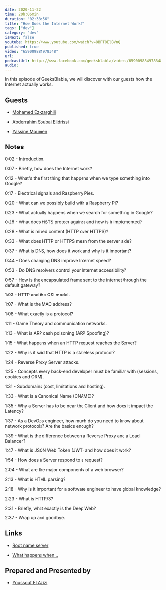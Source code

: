 ```yaml
---
date: 2020-11-22
time: 20h:06min
duration: "02:38:56"
title: "How Does the Internet Work?"
tags: ["dev"]
category: "dev"
isNext: false
youtube: https://www.youtube.com/watch?v=8BPT8ElBVnQ
published: true
video: "659009884978348"
url:
podcastUrl: https://www.facebook.com/geeksblabla/videos/659009884978348
audio:
---
```


In this episode of GeeksBlabla, we will discover with our guests how the Internet actually works.

## Guests

- [Mohamed Ez-zarghili](https://www.facebook.com/mohamed.ezzarghili)

- [Abderrahim Soubai Elidrissi](https://www.facebook.com/zizwar0nline)

- [Yassine Moumen](https://www.linkedin.com/in/yassine-moumen-3a0ab895/)

## Notes

0:02 - Introduction.

0:07 - Briefly, how does the Internet work?

0:12 - What's the first thing that happens when we type something into Google?

0:17 - Electrical signals and Raspberry Pies.

0:20 - What can we possibly build with a Raspberry Pi?

0:23 - What actually happens when we search for something in Google?

0:25 - What does HSTS protect against and how is it implemented?

0:28 - What is mixed content (HTTP over HTTPS)?

0:33 - What does HTTP or HTTPS mean from the server side?

0:37 - What is DNS, how does it work and why is it important?

0:44 - Does changing DNS improve Internet speed?

0:53 - Do DNS resolvers control your Internet accessibility?

0:57 - How is the encapsulated frame sent to the internet through the default gateway?

1:03 - HTTP and the OSI model.

1:07 - What is the MAC address?

1:08 - What exactly is a protocol?

1:11 - Game Theory and communication networks.

1:13 - What is ARP cash poisoning (ARP Spoofing)?

1:15 - What happens when an HTTP request reaches the Server?

1:22 - Why is it said that HTTP is a stateless protocol?

1:24 - Reverse Proxy Server attacks.

1:25 - Concepts every back-end developer must be familiar with (sessions, cookies and ORM).

1:31 - Subdomains (cost, limitations and hosting).

1:33 - What is a Canonical Name (CNAME)?

1:35 - Why a Server has to be near the Client and how does it impact the Latency?

1:37 - As a DevOps engineer, how much do you need to know about network protocols? Are the basics enough?

1:39 - What is the difference between a Reverse Proxy and a Load Balancer?

1:47 - What is JSON Web Token (JWT) and how does it work?

1:54 - How does a Server respond to a request?

2:04 - What are the major components of a web browser?

2:13 - What is HTML parsing?

2:18 - Why is it important for a software engineer to have global knowledge?

2:23 - What is HTTP/3?

2:31 - Briefly, what exactly is the Deep Web?

2:37 - Wrap up and goodbye.

## Links

- [Root name server](https://en.wikipedia.org/wiki/Root_name_server)

- [What happens when...](https://github.com/alex/what-happens-when)

## Prepared and Presented by

- [Youssouf El Azizi](https://elazizi.com/)
